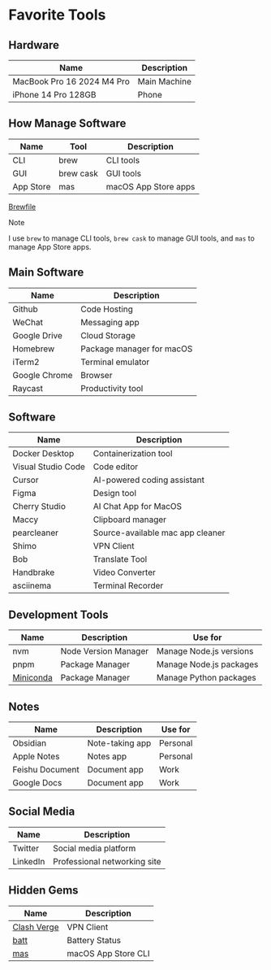 # Favorite Tools

## Hardware

| Name                       | Description  |
| -------------------------- | ------------ |
| MacBook Pro 16 2024 M4 Pro | Main Machine |
| iPhone 14 Pro 128GB        | Phone        |

## How Manage Software

| Name      | Tool      | Description          |
| --------- | --------- | -------------------- |
| CLI       | brew      | CLI tools            |
| GUI       | brew cask | GUI tools            |
| App Store | mas       | macOS App Store apps |

[Brewfile](./Brewfile)

> [!NOTE]
> I use `brew` to manage CLI tools, `brew cask` to manage GUI tools, and `mas` to manage App Store apps.

## Main Software

| Name          | Description               |
| ------------- | ------------------------- |
| Github        | Code Hosting              |
| WeChat        | Messaging app             |
| Google Drive  | Cloud Storage             |
| Homebrew      | Package manager for macOS |
| iTerm2        | Terminal emulator         |
| Google Chrome | Browser                   |
| Raycast       | Productivity tool         |

## Software

| Name               | Description                      |
| ------------------ | -------------------------------- |
| Docker Desktop     | Containerization tool            |
| Visual Studio Code | Code editor                      |
| Cursor             | AI-powered coding assistant      |
| Figma              | Design tool                      |
| Cherry Studio      | AI Chat App for MacOS            |
| Maccy              | Clipboard manager                |
| pearcleaner        | Source-available mac app cleaner |
| Shimo              | VPN Client                       |
| Bob                | Translate Tool                   |
| Handbrake          | Video Converter                  |
| asciinema          | Terminal Recorder                |

## Development Tools

| Name                                                                                 | Description          | Use for                 |
| ------------------------------------------------------------------------------------ | -------------------- | ----------------------- |
| nvm                                                                                  | Node Version Manager | Manage Node.js versions |
| pnpm                                                                                 | Package Manager      | Manage Node.js packages |
| [Miniconda](https://docs.anaconda.com/miniconda/install/#quick-command-line-install) | Package Manager      | Manage Python packages  |

## Notes

| Name            | Description     | Use for  |
| --------------- | --------------- | -------- |
| Obsidian        | Note-taking app | Personal |
| Apple Notes     | Notes app       | Personal |
| Feishu Document | Document app    | Work     |
| Google Docs     | Document app    | Work     |

## Social Media

| Name     | Description                  |
| -------- | ---------------------------- |
| Twitter  | Social media platform        |
| LinkedIn | Professional networking site |

## Hidden Gems

| Name                                                              | Description         |
| ----------------------------------------------------------------- | ------------------- |
| [Clash Verge](https://github.com/clash-verge-rev/clash-verge-rev) | VPN Client          |
| [batt](https://github.com/charlie0129/batt)                       | Battery Status      |
| [mas](https://github.com/mas-cli/mas)                             | macOS App Store CLI |
